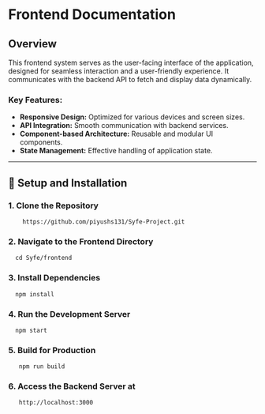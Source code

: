 # Frontend Documentation

## Overview

This frontend system serves as the user-facing interface of the application, designed for seamless interaction and a user-friendly experience. It communicates with the backend API to fetch and display data dynamically.

### Key Features:
- **Responsive Design:** Optimized for various devices and screen sizes.
- **API Integration:** Smooth communication with backend services.
- **Component-based Architecture:** Reusable and modular UI components.
- **State Management:** Effective handling of application state.

---

## 🚀 **Setup and Installation**

  ### 1. **Clone the Repository**

        https://github.com/piyushs131/Syfe-Project.git

### 2. **Navigate to the Frontend Directory**

      cd Syfe/frontend
      
### 3. **Install Dependencies**

      npm install


### 4. **Run the Development Server**
      npm start
      
### 5. **Build for Production**
       npm run build
       
### 6. **Access the Backend Server at**
       http://localhost:3000







      


